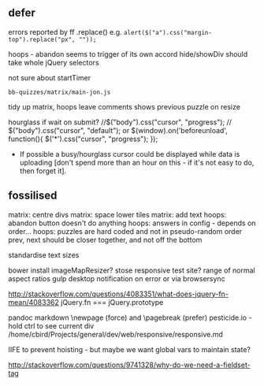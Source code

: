 ## defer

errors reported by ff
.replace() e.g. `alert($("a").css("margin-top").replace("px", ""));`

hoops - abandon seems to trigger of its own accord
hide/showDiv should take whole jQuery selectors


not sure about startTimer

`bb-quizzes/matrix/main-jon.js`

tidy up matrix, hoops
leave comments shows previous puzzle on resize

hourglass if wait on submit?
//$("body").css("cursor", "progress"); // $("body").css("cursor", "default");
or
$(window).on('beforeunload', function(){
   $('*').css("cursor", "progress");
});
* If possible a busy/hourglass cursor could be displayed while data is uploading [don't spend more than an hour on this - if it's not easy to do, then forget it].  


## fossilised

matrix: centre divs
matrix: space lower tiles
matrix: add text
hoops: abandon button doesn't do anything
hoops: answers in config - depends on order...
hoops: puzzles are hard coded and not in pseudo-random order
prev, next should be closer together, and not off the bottom

standardise text sizes

bower install imageMapResizer?
stose responsive test site?
range of normal aspect ratios
gulp desktop notification on error
or via browsersync

http://stackoverflow.com/questions/4083351/what-does-jquery-fn-mean/4083362 jQuery.fn === jQuery.prototype

pandoc markdown \newpage (force) and \pagebreak (prefer)
pesticide.io - hold ctrl to see current div
/home/cbird/Projects/general/dev/web/responsive/responsive.md

IIFE to prevent hoisting - but maybe we want global vars to maintain state?

http://stackoverflow.com/questions/9741328/why-do-we-need-a-fieldset-tag
